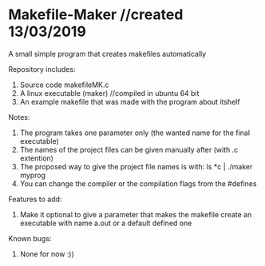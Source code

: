 # Makefile-Maker //created 13/03/2019
A small simple program that creates makefiles automatically 

Repository includes:
1) Source code makefileMK.c 
2) A linux executable (maker) //compiled in ubuntu 64 bit
3) An example makefile that was made with the program about itshelf

Notes:
1) The program takes one parameter only (the wanted name for the final executable)
2) The names of the project files can be given manually after (with .c extention)
3) The proposed way to give the project file names is with: ls *c | ./maker myprog
4) You can change the compiler or the compilation flags from the #defines

Features to add:
1) Make it optional to give a parameter that makes the makefile create an executable with name a.out or a default defined one

Known bugs:
1) None for now :))
